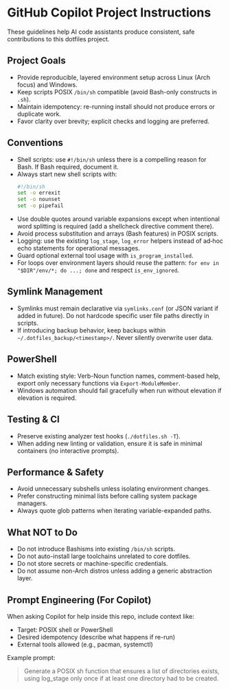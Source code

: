 # GitHub Copilot Project Instructions

These guidelines help AI code assistants produce consistent, safe contributions to this dotfiles project.

## Project Goals
- Provide reproducible, layered environment setup across Linux (Arch focus) and Windows.
- Keep scripts POSIX `/bin/sh` compatible (avoid Bash-only constructs in `.sh`).
- Maintain idempotency: re-running install should not produce errors or duplicate work.
- Favor clarity over brevity; explicit checks and logging are preferred.

## Conventions
- Shell scripts: use `#!/bin/sh` unless there is a compelling reason for Bash. If Bash required, document it.
- Always start new shell scripts with:
  ```sh
  #!/bin/sh
  set -o errexit
  set -o nounset
  set -o pipefail
  ```
- Use double quotes around variable expansions except when intentional word splitting is required (add a shellcheck directive comment there).
- Avoid process substitution and arrays (Bash features) in POSIX scripts.
- Logging: use the existing `log_stage`, `log_error` helpers instead of ad‑hoc echo statements for operational messages.
- Guard optional external tool usage with `is_program_installed`.
- For loops over environment layers should reuse the pattern: `for env in "$DIR"/env/*; do ...; done` and respect `is_env_ignored`.

## Symlink Management
- Symlinks must remain declarative via `symlinks.conf` (or JSON variant if added in future). Do not hardcode specific user file paths directly in scripts.
- If introducing backup behavior, keep backups within `~/.dotfiles_backup/<timestamp>/`. Never silently overwrite user data.

## PowerShell
- Match existing style: Verb-Noun function names, comment-based help, export only necessary functions via `Export-ModuleMember`.
- Windows automation should fail gracefully when run without elevation if elevation is required.

## Testing & CI
- Preserve existing analyzer test hooks (`./dotfiles.sh -T`).
- When adding new linting or validation, ensure it is safe in minimal containers (no interactive prompts).

## Performance & Safety
- Avoid unnecessary subshells unless isolating environment changes.
- Prefer constructing minimal lists before calling system package managers.
- Always quote glob patterns when iterating variable-expanded paths.

## What NOT to Do
- Do not introduce Bashisms into existing `/bin/sh` scripts.
- Do not auto-install large toolchains unrelated to core dotfiles.
- Do not store secrets or machine-specific credentials.
- Do not assume non-Arch distros unless adding a generic abstraction layer.

## Prompt Engineering (For Copilot)
When asking Copilot for help inside this repo, include context like:
- Target: POSIX shell or PowerShell
- Desired idempotency (describe what happens if re-run)
- External tools allowed (e.g., pacman, systemctl)

Example prompt:
> Generate a POSIX sh function that ensures a list of directories exists, using log_stage only once if at least one directory had to be created.